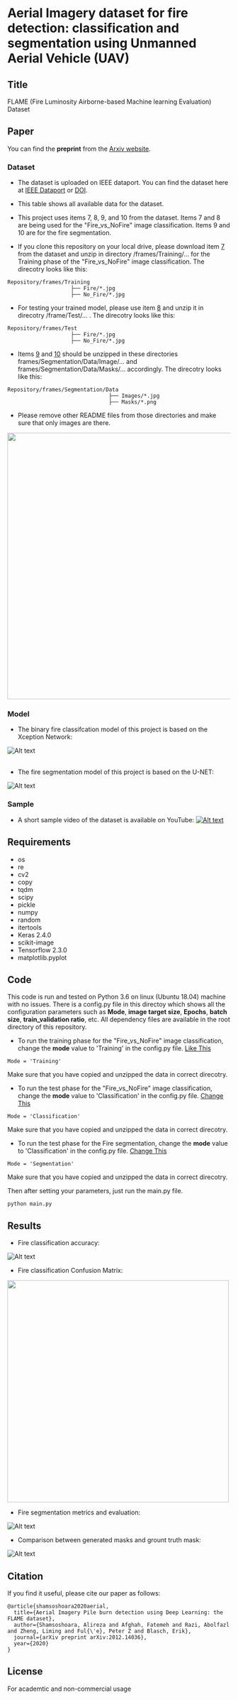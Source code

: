 # Aerial Imagery dataset for fire detection: classification and segmentation using Unmanned Aerial Vehicle (UAV)

## Title
FLAME (Fire Luminosity Airborne-based Machine learning Evaluation) Dataset

## Paper
<!--- just ou can find the **article** related to this code [here at IEEE](https://ieeexplore.ieee.org/abstract/document/8824917) or --->
You can find the **preprint** from the [Arxiv website](https://arxiv.org/pdf/2012.14036.pdf).

### Dataset
* The dataset is uploaded on IEEE dataport. You can find the dataset here at [IEEE Dataport](https://ieee-dataport.org/open-access/flame-dataset-aerial-imagery-pile-burn-detection-using-drones-uavs) or [DOI](https://dx.doi.org/10.21227/qad6-r683).

* This table shows all available data for the dataset.
* This project uses items 7, 8, 9, and 10 from the dataset. Items 7 and 8 are being used for the "Fire_vs_NoFire" image classification. Items 9 and 10 are for the fire segmentation. 
* If you clone this repository on your local drive, please download item [7](https://ieee-dataport.org/open-access/aerial-images-pile-fire-detection-using-drones-uavs) from the dataset and unzip in directory /frames/Training/... for the Training phase of the "Fire_vs_NoFire" image classification. The direcotry looks like this:
```
Repository/frames/Training
                    ├── Fire/*.jpg
                    ├── No_Fire/*.jpg
```
* For testing your trained model, please use item [8](https://ieee-dataport.org/open-access/aerial-images-pile-fire-detection-using-drones-uavs) and unzip it in direcotry /frame/Test/... . The direcotry looks like this:
```
Repository/frames/Test
                    ├── Fire/*.jpg
                    ├── No_Fire/*.jpg
```
* Items [9](https://ieee-dataport.org/open-access/aerial-images-pile-fire-detection-using-drones-uavs) and [10](https://ieee-dataport.org/open-access/aerial-images-pile-fire-detection-using-drones-uavs) should be unzipped in these directories frames/Segmentation/Data/Image/... and frames/Segmentation/Data/Masks/... accordingly. The direcotry looks like this:
```
Repository/frames/Segmentation/Data
                                ├── Images/*.jpg
                                ├── Masks/*.png
```

* Please remove other README files from those directories and make sure that only images are there. 


<!--- ![Alt text](/Output/table.PNG) --->
<img src=/Output/table.PNG width="860" height="600"/>


### Model
* The binary fire classifcation model of this project is based on the Xception Network:

![Alt text](/frames/small_Xception_model.PNG)
<br/>
<br/>

* The fire segmentation model of this project is based on the U-NET:

![Alt text](/frames/u-net-segmentation.PNG)

### Sample
* A short sample video of the dataset is available on YouTube:
[![Alt text](frames/sample_video.PNG)](https://youtu.be/bHK6g37_KyA "Sample video")

## Requirements
* os
* re
* cv2
* copy
* tqdm
* scipy
* pickle
* numpy
* random
* itertools
* Keras 2.4.0
* scikit-image
* Tensorflow 2.3.0
* matplotlib.pyplot

## Code
This code is run and tested on Python 3.6 on linux (Ubuntu 18.04) machine with no issues. There is a config.py file in this directoy which shows all the configuration parameters such as **Mode**, **image target size**, **Epochs**, **batch size**, **train_validation ratio**, etc. All dependency files are available in the root directory of this repository.
* To run the training phase for the "Fire_vs_NoFire" image classification, change the **mode** value to 'Training' in the config.py file. 
[Like This](https://github.com/AlirezaShamsoshoara/Fire-Detection-UAV-Aerial-Image-Classification-Segmentation-UnmannedAerialVehicle/blob/7f2999a33d7d6655dccfdd8a65c33373b5306794/config.py#L27)
```
Mode = 'Training'
```
Make sure that you have copied and unzipped the data in correct direcotry.

* To run the test phase for the "Fire_vs_NoFire" image classification, change the **mode** value to 'Classification' in the config.py file. 
[Change This](https://github.com/AlirezaShamsoshoara/Fire-Detection-UAV-Aerial-Image-Classification-Segmentation-UnmannedAerialVehicle/blob/7f2999a33d7d6655dccfdd8a65c33373b5306794/config.py#L27)
```
Mode = 'Classification'
```
Make sure that you have copied and unzipped the data in correct direcotry.

* To run the test phase for the Fire segmentation, change the **mode** value to 'Classification' in the config.py file. 
[Change This](https://github.com/AlirezaShamsoshoara/Fire-Detection-UAV-Aerial-Image-Classification-Segmentation-UnmannedAerialVehicle/blob/7f2999a33d7d6655dccfdd8a65c33373b5306794/config.py#L27)
```
Mode = 'Segmentation'
```
Make sure that you have copied and unzipped the data in correct direcotry.

Then after setting your parameters, just run the main.py file.
```
python main.py
```

## Results
* Fire classification accuracy:

![Alt text](/Output/classification.PNG)

* Fire classification Confusion Matrix:

<img src=/Output/confusion.PNG width="500" height="500"/>
<!--- ![Alt text](/Output/confusion.PNG) --->

* Fire segmentation metrics and evaluation:

![Alt text](/Output/segmentation.PNG)

* Comparison between generated masks and grount truth mask:

![Alt text](/Output/segmentation_sample.PNG)


## Citation
If you find it useful, please cite our paper as follows:
```
@article{shamsoshoara2020aerial,
  title={Aerial Imagery Pile burn detection using Deep Learning: the FLAME dataset},
  author={Shamsoshoara, Alireza and Afghah, Fatemeh and Razi, Abolfazl and Zheng, Liming and Ful{\'e}, Peter Z and Blasch, Erik},
  journal={arXiv preprint arXiv:2012.14036},
  year={2020}
}
```


## License
For academtic and non-commercial usage


